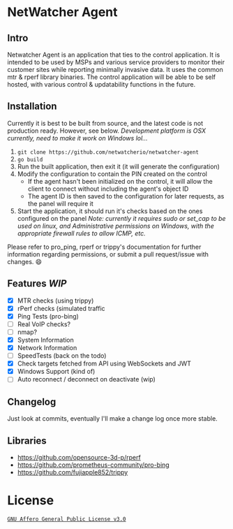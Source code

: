 # NetWatcher Agent

## Intro

Netwatcher Agent is an application that ties to the control application. It is intended to be used by MSPs and various service providers to monitor their customer sites while reporting minimally invasive data. It uses the common mtr & rperf library binaries. The control application will be able to be self hosted, with various control & updatability functions in the future.

## Installation

Currently it is best to be built from source, and the latest code is not production ready. However, see below. *Development platform is OSX currently, need to make it work on Windows lol...*

1. `git clone https://github.com/netwatcherio/netwatcher-agent`
2. `go build`
3. Run the built application, then exit it (it will generate the configuration)
4. Modify the configuration to contain the PIN created on the control
   * If the agent hasn't been initialized on the control, it will allow the client to connect without including the agent's object ID
   * The agent ID is then saved to the configuration for later requests, as the panel will require it
5. Start the application, it should run it's checks based on the ones configured on the panel
   *Note: currently it requires sudo or set_cap to be used on linux, and Administrative permissions on Windows, with the appropriate firewall rules to allow ICMP, etc.*

Please refer to pro_ping, rperf or trippy's documentation for further information regarding permissions, or submit a pull request/issue with changes. 😄

## Features *WIP*

* [X]  MTR checks (using trippy)
* [X]  rPerf checks (simulated traffic
* [X]  Ping Tests (pro-bing)
* [ ]  Real VoIP checks?
* [ ]  nmap?
* [X]  System Information
* [X]  Network Information
* [ ]  SpeedTests (back on the todo)
* [X]  Check targets fetched from API using WebSockets and JWT
* [X]  Windows Support (kind of)
* [ ]  Auto reconnect / deconnect on deactivate (wip)

## Changelog

Just look at commits, eventually I'll make a change log once more stable.

## Libraries

- https://github.com/opensource-3d-p/rperf
- https://github.com/prometheus-community/pro-bing
- https://github.com/fujiapple852/trippy

# License

[`GNU Affero General Public License v3.0`](https://github.com/netwatcherio/netwatcher-agent/blob/master/LICENSE.md)

